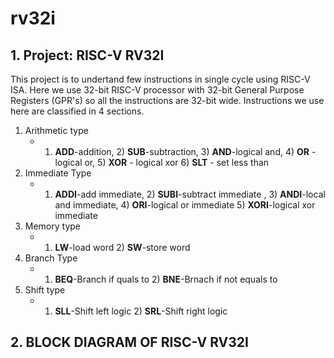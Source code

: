 # rv32i
## 1. Project: RISC-V RV32I
This project is to undertand few instructions in single cycle using RISC-V ISA. Here we use 32-bit RISC-V processor with 32-bit General Purpose Registers (GPR's) so all the instructions are 32-bit wide. Instructions we use here are classified in 4 sections.
1. <slt>Arithmetic type</slt>  
   - 1) **ADD**-addition, 2) **SUB**-subtraction, 3) **AND**-logical and, 4) **OR** -logical or, 5) **XOR** - logical xor 6) **SLT** - set less than  
2. <slt>Immediate Type</slt>
   - 1) **ADDI**-add immediate, 2) **SUBI**-subtract immediate , 3) **ANDI**-local and immediate, 4) **ORI**-logical or immediate 5) **XORI**-logical xor immediate         
3. <slt>Memory type</slt>
   - 1) **LW**-load word  2) **SW**-store word  
4. <slt>Branch Type</slt>  
   - 1) **BEQ**-Branch if quals to 2) **BNE**-Brnach if not equals to  
6. <slt>Shift type</slt>  
   - 1) **SLL**-Shift left logic 2) **SRL**-Shift right logic

## 2. BLOCK DIAGRAM OF RISC-V RV32I


